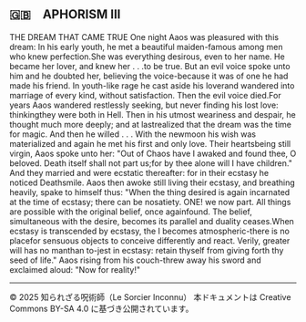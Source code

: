 ## 🇬🇧　APHORISM III


THE DREAM THAT CAME TRUE
One night Aaos was pleasured with this dream:
In his early youth, he met a beautiful maiden-famous among men who knew perfection.She was everything desirous, even to her name. He became her lover, and knew her . . .to be true. But an evil voice spoke unto him and he doubted her, believing the voice-because it was of one he had made his friend. In youth-like rage he cast aside his loverand wandered into marriage of every kind, without satisfaction. Then the evil voice died.For years Aaos wandered restlessly seeking, but never finding his lost love: thinkingthey were both in Hell.
Then in his utmost weariness and despair, he thought much more deeply; and at lastrealized that the dream was the time for magic. And then he willed . . . With the newmoon his wish was materialized and again he met his first and only love. Their heartsbeing still virgin, Aaos spoke unto her:
"Out of Chaos have I awaked and found thee, O beloved. Death itself shall not part us;for by thee alone will I have children."
And they married and were ecstatic thereafter: for in their ecstasy he noticed Deathsmile.
Aaos then awoke still living their ecstasy, and breathing heavily, spake to himself thus:
"When the thing desired is again incarnated at the time of ecstasy; there can be nosatiety. ONE! we now part. All things are possible with the original belief, once againfound. The belief, simultaneous with the desire, becomes its parallel and duality ceases.When ecstasy is transcended by ecstasy, the I becomes atmospheric-there is no placefor sensuous objects to conceive differently and react. Verily, greater will has no manthan to-jest in ecstasy: retain thyself from giving forth thy seed of life."
Aaos rising from his couch-threw away his sword and exclaimed aloud:
"Now for reality!"

---

© 2025 知られざる呪術師（Le Sorcier Inconnu）
本ドキュメントは Creative Commons BY-SA 4.0 に基づき公開されています。

